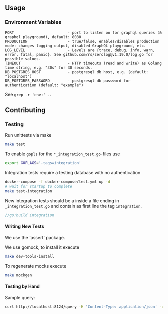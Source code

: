 ## Usage

### Environment Variables
```
PORT                        - port to listen on for graphql queries (& graphql playground), default: 8080
PRODUCTION                  - true/false, enables/disables production mode: changes logging output, disabled GraphQL playground, etc.
LOG_LEVEL                   - Levels are {trace, debug, info, warn, error, fatal, panic}. See github.com/rs/zerolog@v1.19.0/log.go for possible values.
TIMEOUT                     - HTTP timeouts (read and write) as Golang time string, e.g. "30s" for 30 seconds.
DB_POSTGRES_HOST            - postgresql db host, e.g. (default: "localhost")
DB_POSTGRES_PASSWORD        - postgresql db password for authentication (default: "example")
```
See `grep -r 'env:' .`.

## Contributing

### Testing
Run unittests via make
```sh
make test
```

To enable `gopls` for the `*_integration_test.go`-files use
```sh
export GOFLAGS='-tags=integration'
```

Integration tests require a testing database with no authentication
```sh
docker-compose -f docker-compose/test.yml up -d
# wait for startup to complete
make test-integration
```

New integration tests should be a inside a file ending in
`_integration_test.go` and contain as first line the tag `integration`.
```go
//go:build integration
```

#### Writing New Tests
We use the 'assert' package.

We use gomock, to install it execute
```sh
make dev-tools-install
```

To regenerate mocks execute
```sh
make mockgen
```

#### Testing by Hand
Sample query:
```sh
curl http://localhost:8124/query -H 'Content-Type: application/json' -d '{"operationName":"getGraph","variables":{},"query":"query getGraph {\n  graph {\n    nodes {\n      id\n      __typename\n    }\n    edges {\n      id\n      from\n      to\n      __typename\n    }\n    __typename\n  }\n}"}';echo
```
